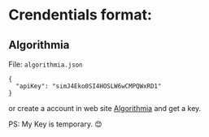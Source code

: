 # Crendentials format:

## Algorithmia

File: `algorithmia.json`

```
{
  "apiKey": "simJ4Eko0SI4HOSLW6wCMPQWxRD1"
}
```

or create a account in web site [Algorithmia](https://algorithmia.com) and get a key.

PS: My Key is temporary. :blush: